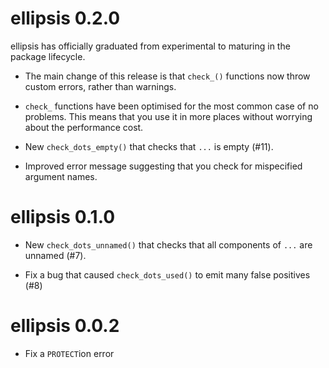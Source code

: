
# ellipsis 0.2.0

ellipsis has officially graduated from experimental to maturing in the
package lifecycle.

* The main change of this release is that `check_()` functions now
  throw custom errors, rather than warnings.

* `check_` functions have been optimised for the most common case of no
  problems. This means that you use it in more places without worrying
  about the performance cost.

* New `check_dots_empty()` that checks that `...` is empty (#11).

* Improved error message suggesting that you check for mispecified argument 
  names.

# ellipsis 0.1.0

* New `check_dots_unnamed()` that checks that all components of `...` are
  unnamed (#7).

* Fix a bug that caused `check_dots_used()` to emit many false positives (#8)

# ellipsis 0.0.2

* Fix a `PROTECT`ion error
